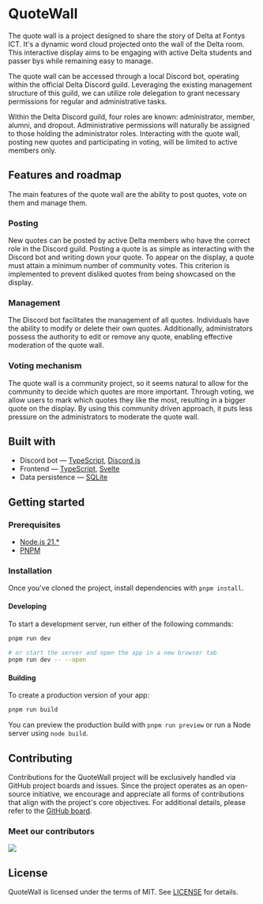 # QuoteWall
The quote wall is a project designed to share the story of Delta at Fontys ICT. It's a dynamic word cloud projected onto the wall of the Delta room. This interactive display aims to be engaging with active Delta students and passer bys while remaining easy to manage.

The quote wall can be accessed through a local Discord bot, operating within the official Delta Discord guild. Leveraging the existing management structure of this guild, we can utilize role delegation to grant necessary permissions for regular and administrative tasks.

Within the Delta Discord guild, four roles are known: administrator, member, alumni, and dropout. Administrative permissions will naturally be assigned to those holding the administrator roles. Interacting with the quote wall, posting new quotes and participating in voting, will be limited to active members only.

## Features and roadmap
The main features of the quote wall are the ability to post quotes, vote on them and manage them.

### Posting
New quotes can be posted by active Delta members who have the correct role in the Discord guild. Posting a quote is as simple as interacting with the Discord bot and writing down your quote. To appear on the display, a quote must attain a minimum number of community votes. This criterion is implemented to prevent disliked quotes from being showcased on the display.

### Management
The Discord bot facilitates the management of all quotes. Individuals have the ability to modify or delete their own quotes. Additionally, administrators possess the authority to edit or remove any quote, enabling effective moderation of the quote wall.

### Voting mechanism
The quote wall is a community project, so it seems natural to allow for the community to decide which quotes are more important. Through voting, we allow users to mark which quotes they like the most, resulting in a bigger quote on the display. By using this community driven approach, it puts less pressure on the administrators to moderate the quote wall.

## Built with
- Discord bot — [TypeScript](https://www.typescriptlang.org), [Discord.js](https://discord.js.org)
- Frontend — [TypeScript](https://www.typescriptlang.org), [Svelte](https://svelte.dev)
- Data persistence — [SQLite](https://www.sqlite.org/index.html)

## Getting started
### Prerequisites

- [Node.js 21.*](https://nodejs.org/en)
- [PNPM](https://pnpm.io/installation)

### Installation
Once you've cloned the project, install dependencies with `pnpm install`.

#### Developing
To start a development server, run either of the following commands:

```bash
pnpm run dev

# or start the server and open the app in a new browser tab
pnpm run dev -- --open
```

#### Building
To create a production version of your app:

```bash
pnpm run build
```

You can preview the production build with `pnpm run preview` or run a Node server using `node build`.

## Contributing
Contributions for the QuoteWall project will be exclusively handled via GitHub project boards and issues. Since the project operates as an open-source initiative, we encourage and appreciate all forms of contributions that align with the project's core objectives. For additional details, please refer to the [GitHub board]( https://github.com/users/Typiqally/projects/7/views/1).

### Meet our contributors
<a href = "https://github.com/Typiqally/quote-wall/graphs/contributors">
  <img src = "https://contrib.rocks/image?repo=Typiqally/quote-wall"/>
</a>

## License
QuoteWall is licensed under the terms of MIT. See [LICENSE](LICENSE) for details.
